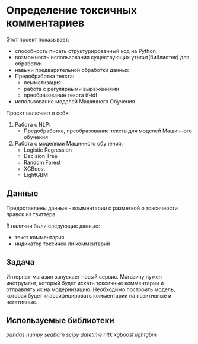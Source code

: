 # Определение токсичных комментариев

Этот проект показывает: 
- способность писать структурированный код на Python. 
- возможность использования существующих утилит(библиотек) для обработки
- навыки предварительной обработки данных
- Предобработка текста:
    - лемматизация
    - работа с регулярными выражениями
    - преобразование текста tf-idf
- использование моделей Машинного Обучения

Проект включает в себя:
1. Работа с NLP:
    - Предобработка, преобразование текста для моделей Машинного обучения
2. Работа с моделями Машинного обучения:
    - Logistic Regression
    - Decision Tree
    - Random Forest
    - XGBoost
    - LightGBM



## Данные
Предоставлены данные - комментарии с разметкой о токсичности правок из твиттера.

В наличии были следующие данные:
- текст комментария
- индикатор токсичен ли комментарий

## Задача

Интернет-магазин запускает новый сервис. Магазину нужен инструмент, который будет искать токсичные комментарии и отправлять их на модернизацию. Необходимо построить модель, которая будет классифицировать комментарии на позитивные и негативные.

## Используемые библиотеки
*pandas*
*numpy*
*seaborn*
*scipy*
*datetime*
*nltk*
*xgboost*
*lightgbm*